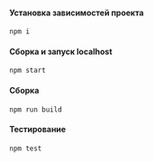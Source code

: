 #### Установка зависимостей проекта

    npm i

#### Сборка и запуск localhost

    npm start

#### Сборка

    npm run build

#### Тестирование

    npm test
